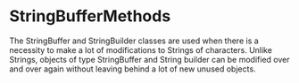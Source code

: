 # StringBufferMethods
The StringBuffer and StringBuilder classes are used when there is a necessity to make a lot of modifications to Strings of characters. Unlike Strings, objects of type StringBuffer and String builder can be modified over and over again without leaving behind a lot of new unused objects.
